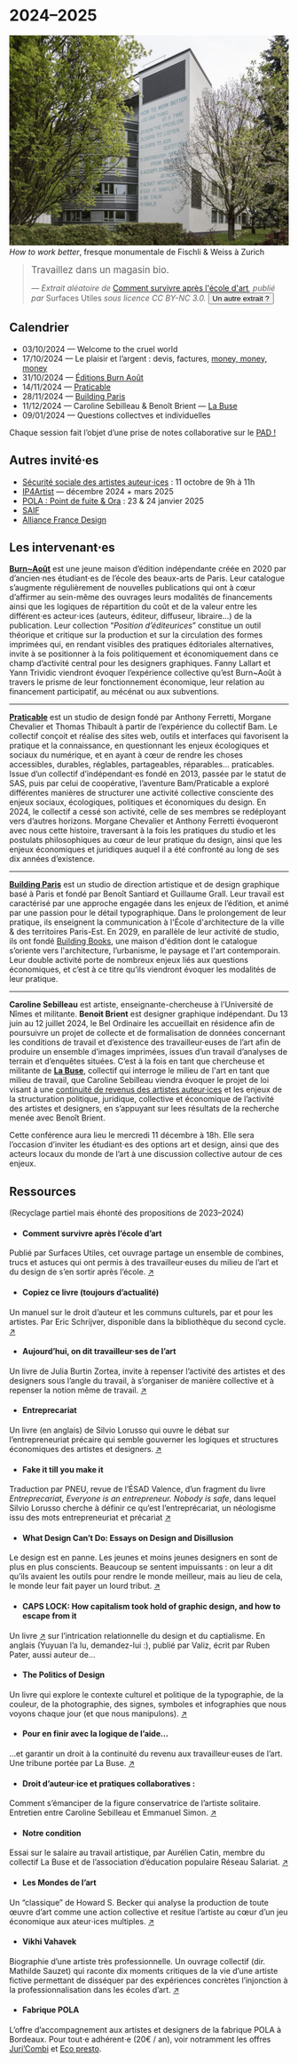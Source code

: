 # 2024–2025

![Fresque monumentale de Fischli/Weiss à Zurich](../assets/web_zuerich_kunst_how_to_work_better_fischli_1280x960_21990.jpg)
  _How to work better_, fresque monumentale de Fischli & Weiss à Zurich

> <big  id="survive">Travaillez dans un magasin bio.</big>
> 
> <cite>— Extrait aléatoire de <a href="http://surfaces-utiles.org/how-to-survive-after-art-school-comment-survivre-apres-lecole-dart.html"><i style="font-style:normal">Comment survivre après l'école d'art</i></a>, publié par <i style="font-style:normal">Surfaces Utiles</i> sous licence CC BY-NC 3.0. <button id="refreshsurvive">Un autre extrait ?</button></cite>


## Calendrier

- 03/10/2024 — Welcome to the cruel world
- 17/10/2024 — Le plaisir et l’argent : devis, factures, [money, money, money](https://www.youtube.com/watch?v=HZhwWw32LSc)  
- 31/10/2024 — [Éditions Burn Août](https://editionsburnaout.fr/)
- 14/11/2024 — [Praticable](https://praticable.fr/)
- 28/11/2024 — [Building Paris](https://www.buildingparis.fr/)
- 11/12/2024 — Caroline Sebilleau & Benoît Brient — [La Buse](https://la-buse.org/)
- 09/01/2024 — Questions collectves et individuelles

Chaque session fait l’objet d’une prise de notes collaborative sur le [PAD !](https://pad.esad-pyrenees.club/p/gopro-03-10-2024)


## Autres invité⋅es

- [Sécurité sociale des artistes auteur⋅ices](https://www.secu-artistes-auteurs.fr/) : 11 octobre de 9h à 11h
- [IP4Artist](https://ip4artist.api-conseil.app/) — décembre 2024 + mars 2025
- [POLA : Point de fuite & Ora](https://pola.fr/) : 23 & 24 janvier 2025
- [SAIF](https://saif.fr/)
- [Alliance France Design](https://www.alliancefrancedesign.com/)

<!-- Encore à préciser, le programme [attend vos suggestions](https://mypads.framapad.org/p/gopro2425-yy8o07d5). -->

## Les intervenant⋅es


[**Burn~Août**](https://www.instagram.com/editions_burn_aout/) est une jeune maison d’édition indépendante créée en 2020 par d’ancien⋅nes étudiant⋅es de l’école des beaux-arts de Paris. Leur catalogue s’augmente régulièrement de nouvelles publications qui ont à cœur d’affirmer au sein-même des ouvrages leurs modalités de financements ainsi que les logiques de répartition du coût et de la valeur entre les différent⋅es acteur⋅ices (auteurs, éditeur, diffuseur, libraire…) de  la publication. Leur collection “_Position d’éditeurices_” constitue un outil théorique et critique sur la production et sur la circulation des formes imprimées qui, en rendant visibles des pratiques éditoriales alternatives, invite à se positionner à la fois politiquement et économiquement dans ce champ d’activité central pour les designers graphiques. Fanny Lallart et Yann Trividic viendront évoquer l’expérience collective qu’est Burn~Août à travers le prisme de leur fonctionnement économique, leur relation au financement participatif, au mécénat ou aux subventions.

---

[**Praticable**](https://praticable.fr/) est un studio de design fondé par Anthony Ferretti, Morgane Chevalier et Thomas Thibault à partir de l’expérience du collectif Bam. Le collectif conçoit et réalise des sites web, outils et interfaces qui favorisent la pratique et la connaissance, en questionnant les enjeux écologiques et sociaux du numérique, et en ayant à cœur de rendre les choses accessibles, durables, réglables, partageables, réparables… praticables. Issue d’un collectif d’indépendant⋅es fondé en 2013, passée par le statut de SAS, puis par celui de coopérative, l’aventure Bam/Praticable a exploré différentes manières de structurer une activité collective consciente des enjeux sociaux, écologiques, politiques et économiques du design. En 2024, le collectif a cessé son activité, celle de ses membres se redéployant vers d’autres horizons. Morgane Chevalier et Anthony Ferretti évoqueront avec nous cette histoire, traversant à la fois les pratiques du studio et les postulats philosophiques au cœur de leur pratique du design, ainsi que les enjeux économiques et juridiques auquel il a été confronté au long de ses dix années d’existence.

---

[**Building Paris**](https://www.buildingparis.fr/) est un studio de direction artistique et de design graphique basé à Paris et fondé par Benoît Santiard et Guillaume Grall. Leur travail est caractérisé par une approche engagée dans les enjeux de l’édition, et animé par une passion pour le détail typographique. Dans le prolongement de leur pratique, ils enseignent la communication à l'École d'architecture de la ville & des territoires Paris-Est. En 2029, en parallèle de leur activité de studio, ils ont fondé [Building Books](https://buildingbooks.fr/), une maison d'édition dont le catalogue s’oriente vers l'architecture, l’urbanisme, le paysage et l'art contemporain. Leur double activité porte de nombreux enjeux liés aux questions économiques, et c’est à ce titre qu’ils viendront évoquer les modalités de leur pratique.

---

**Caroline Sebilleau** est artiste, enseignante-chercheuse à l’Université de Nîmes et militante. **Benoit Brient** est designer graphique indépendant. Du 13 juin au 12 juillet 2024, le Bel Ordinaire les accueillait en résidence afin de poursuivre un projet de collecte et de formalisation de données concernant les conditions de travail et d’existence des travailleur·euses de l’art afin de produire un ensemble d’images imprimées, issues d’un travail d’analyses de terrain et d’enquêtes situées. 
C’est à la fois en tant que chercheuse et militante de [**La Buse**](https://la-buse.org/), collectif qui interroge le milieu de l'art en tant que milieu de travail, que Caroline Sebilleau viendra évoquer le projet de loi visant à une [continuité de revenus des artistes auteur·ices](http://continuite-revenus.fr/) et les enjeux de la structuration politique, juridique, collective et économique de l’activité des artistes et designers, en s’appuyant sur lees résultats de la recherche menée avec Benoît Brient.

Cette conférence aura lieu le mercredi 11 décembre à 18h. Elle sera l’occasion d’inviter les étudiant⋅es des options art et design, ainsi que des acteurs locaux du monde de l’art à une discussion collective autour de ces enjeux.

## Ressources

(Recyclage partiel mais éhonté des propositions de 2023–2024)

<div class="gridlist" markdown="1">

- #### Comment survivre après l’école d’art  
Publié par Surfaces Utiles, cet ouvrage partage un ensemble de combines, trucs et astuces qui ont permis à des travailleur·euses du milieu de l’art et du design de s’en sortir après l’école. [↗](http://surfaces-utiles.org/how-to-survive-after-art-school-comment-survivre-apres-lecole-dart.html)

- #### Copiez ce livre (toujours d’actualité)  
Un manuel sur le droit d’auteur et les communs culturels, par et pour les artistes. Par Eric Schrijver, disponible dans la bibliothèque du second cycle. [↗](https://www.lespressesdureel.com/ouvrage.php?id=10593&menu=0)

- #### Aujourd’hui, on dit travailleur·ses de l’art
Un livre de Julia Burtin Zortea, invite à repenser l’activité des artistes et des designers sous l’angle du travail, à s’organiser de manière collective et à repenser la notion même de travail.  [↗](https://www.369editions.com/aujourdhui-on-dit-travailleurses-de-lart/)

- #### Entreprecariat  
Un livre (en anglais) de Silvio Lorusso qui ouvre le débat sur l’entrepreneuriat précaire qui semble gouverner les logiques et structures économiques des artistes et designers. [↗](https://www.onomatopee.net/exhibition/do-or-delegate/#publication_9408)

- #### Fake it till you make it
Traduction par PNEU, revue de l’ÉSAD Valence, d’un fragment du livre _Entreprecariat, Everyone is an entrepreneur. Nobody is safe_, dans lequel Silvio Lorusso cherche à définir ce qu’est l’entreprécariat, un néologisme issu des mots entrepreneuriat et précariat [↗](http://revue-pneu.fr/fake-it-till-you-make-it/)

- #### What Design Can’t Do: Essays on Design and Disillusion
Le design est en panne. Les jeunes et moins jeunes designers en sont de plus en plus conscients. Beaucoup se sentent impuissants : on leur a dit qu’ils avaient les outils pour rendre le monde meilleur, mais au lieu de cela, le monde leur fait payer un lourd tribut. [↗](https://www.setmargins.press/books/what-design-cant-do/)

- #### CAPS LOCK: How capitalism took hold of graphic design, and how to escape from it
Un livre [↗](https://valiz.nl/publicaties/caps-lock) sur l’intrication relationnelle du design et du captialisme. En anglais (Yuyuan l’a lu, demandez-lui :), publié par Valiz, écrit par Ruben Pater, aussi auteur de…

- #### The Politics of Design 
Un livre qui explore le contexte culturel et politique de la typographie, de la couleur, de la photographie, des signes, symboles et infographies que nous voyons chaque jour (et que nous manipulons). [↗](http://thepoliticsofdesign.com/about-the-book)

- #### Pour en finir avec la logique de l’aide… 
…et garantir un droit à la continuité du revenu aux travailleur·euses de l’art. 
Une tribune portée par La Buse. [↗](https://la-buse.org/ressources/Petition-Buse-2-Pour-en-finir-avec-la-logique-de-laide-et-garantir-un-droit-a-la-continuite-du-revenu-aux-travailleureuses-de-lart)

- #### Droit d’auteur·ice et pratiques collaboratives :  
Comment s’émanciper de la figure conservatrice de l’artiste solitaire. Entretien entre Caroline Sebilleau et Emmanuel Simon.  [↗](https://ddaoccitanie.org/fr/artistes/emmanuel-simon/reperes/droit-d-auteur-ice-et-pratiques-collaboratives-comment-s-emanciper-de-la-figure-conservatrice-de-l-artiste-solitaire)

- #### Notre condition
Essai sur le salaire au travail artistique, par Aurélien Catin, membre du collectif La Buse et de l’association d’éducation populaire Réseau Salariat. [↗](https://riot-editions.fr/ouvrage/notre-condition/)

- #### Les Mondes de l’art 
Un “classique” de Howard S. Becker qui analyse la production de toute œuvre d’art comme une action collective et resitue l’artiste au cœur d’un jeu économique aux ateur⋅ices multiples. [↗](https://www.lespressesdureel.com/ouvrage.php?id=10593&menu=0)

- #### Vikhi Vahavek
Biographie d’une artiste très professionnelle. Un ouvrage collectif (dir. Mathilde Sauzet) qui raconte dix moments critiques de la vie d’une artiste fictive permettant de disséquer par des expériences concrètes l’injonction à la professionnalisation dans les écoles d’art. [↗](https://www.lespressesdureel.com/ouvrage.php?id=10593&menu=0)

- #### Fabrique POLA
L’offre d’accompagnement aux artistes et designers de la fabrique POLA à Bordeaux. Pour tout⋅e adhérent⋅e (20€ / an), voir notramment les offres [Juri’Combi](https://pola.fr/ressources-pro/#conseil) et [Eco presto](https://pola.fr/ressources-pro/#conseil).


</div>
